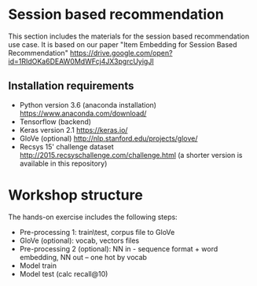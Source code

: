 # Session based recommendation
This section includes the materials for the session based recommendation use case.
It is based on our paper "Item Embedding for Session Based Recommendation" https://drive.google.com/open?id=1RIdOKa6DEAW0MdWFcj4JX3pgrcUyigJI

## Installation requirements 
- Python version 3.6 (anaconda installation)  https://www.anaconda.com/download/
- Tensorflow (backend) 
- Keras version 2.1 https://keras.io/
- GloVe (optional) http://nlp.stanford.edu/projects/glove/
- Recsys 15' challenge dataset http://2015.recsyschallenge.com/challenge.html (a shorter version is available in this repository)

# Workshop structure
The hands-on exercise includes the following steps:
- Pre-processing 1: train\test, corpus file to GloVe
- GloVe (optional): vocab, vectors files
- Pre-processing 2 (optional):  NN in - sequence format + word embedding, NN out – one hot by vocab
- Model train
- Model test (calc recall@10)


